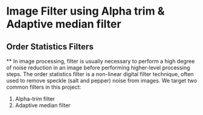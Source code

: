 # Image Filter using Alpha trim & Adaptive median filter

## Order Statistics Filters
**
In image processing, filter is usually necessary to perform a high degree of noise reduction in an image before performing higher-level processing steps. The order statistics filter is a non-linear digital filter technique, often used to remove speckle  (salt and pepper) noise from images. We target two common filters in this project:
1.	Alpha-trim filter
2.	Adaptive median filter
